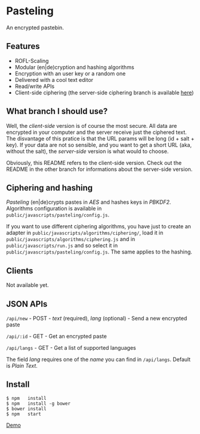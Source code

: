 Pasteling
=========
An encrypted pastebin.

Features
--------
- ROFL-Scaling
- Modular (en|de)cryption and hashing algorithms
- Encryption with an user key or a random one
- Delivered with a cool text editor
- Read/write APIs
- Client-side ciphering (the server-side ciphering branch is available [here](https://github.com/RoxasShadow/Pasteling/tree/server-side))

What branch I should use?
-------------------------
Well, the *client-side* version is of course the most secure. All data are encrypted in your computer and the server receive just the ciphered text.
The disvantage of this pratice is that the URL params will be long (id + salt + key).
If your data are not so sensible, and you want to get a short URL (aka, without the salt), the *server-side* version is what would to choose.

Obviously, this README refers to the client-side version. Check out the README in the other branch for informations about the server-side version.

Ciphering and hashing
---------------------
*Pasteling* (en|de)crypts pastes in *AES* and hashes keys in *PBKDF2*.
Algorithms configuration is available in `public/javascripts/pasteling/config.js`.

If you want to use different ciphering algorithms, you have just to create an adapter in `public/javascripts/algorithms/ciphering/`, load it in `public/javascripts/algorithms/ciphering.js` and in `public/javascripts/run.js` and so select it in `public/javascripts/pasteling/config.js`.
The same applies to the hashing.

Clients
-------
Not available yet.

JSON APIs
---------
`/api/new`   - POST - *text* (required), *lang* (optional) - Send a new encrypted paste

`/api/:id`   - GET  - Get an encrypted paste

`/api/langs` - GET  - Get a list of supported languages

The field *lang* requires one of the *name* you can find in `/api/langs`. Default is *Plain Text*.

Install
-------
```
$ npm   install
$ npm   install -g bower
$ bower install
$ npm   start
```

[Demo](http://pasteling.giovannicapuano.net)
